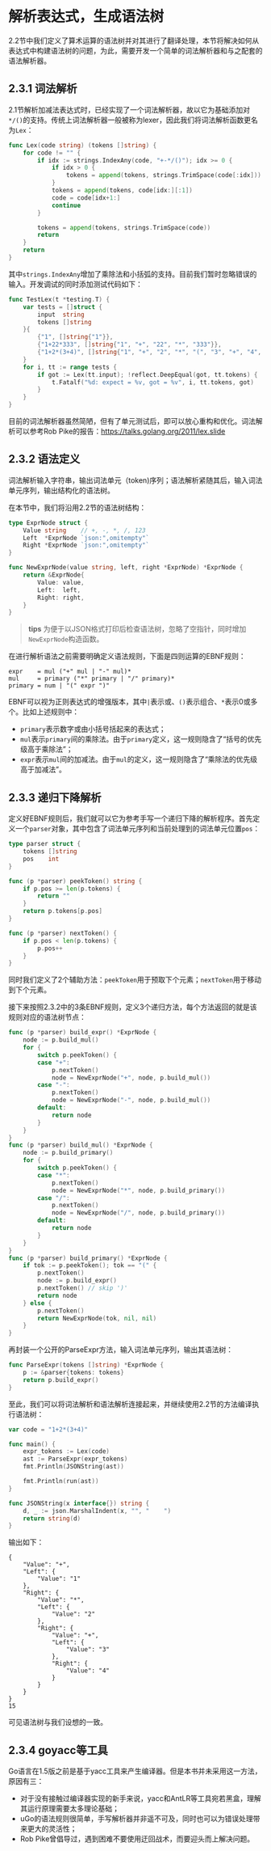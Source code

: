 # 解析表达式，生成语法树

2.2节中我们定义了算术运算的语法树并对其进行了翻译处理，本节将解决如何从表达式中构建语法树的问题，为此，需要开发一个简单的词法解析器和与之配套的语法解析器。

## 2.3.1 词法解析

2.1节解析加减法表达式时，已经实现了一个词法解析器，故以它为基础添加对`*/()`的支持。传统上词法解析器一般被称为lexer，因此我们将词法解析函数更名为`Lex`：

```go
func Lex(code string) (tokens []string) {
	for code != "" {
		if idx := strings.IndexAny(code, "+-*/()"); idx >= 0 {
			if idx > 0 {
				tokens = append(tokens, strings.TrimSpace(code[:idx]))
			}
			tokens = append(tokens, code[idx:][:1])
			code = code[idx+1:]
			continue
		}

		tokens = append(tokens, strings.TrimSpace(code))
		return
	}
	return
}
```

其中`strings.IndexAny`增加了乘除法和小括弧的支持。目前我们暂时忽略错误的输入。开发调试的同时添加测试代码如下：

```go
func TestLex(t *testing.T) {
	var tests = []struct {
		input  string
		tokens []string
	}{
		{"1", []string{"1"}},
		{"1+22*333", []string{"1", "+", "22", "*", "333"}},
		{"1+2*(3+4)", []string{"1", "+", "2", "*", "(", "3", "+", "4", ")"}},
	}
	for i, tt := range tests {
		if got := Lex(tt.input); !reflect.DeepEqual(got, tt.tokens) {
			t.Fatalf("%d: expect = %v, got = %v", i, tt.tokens, got)
		}
	}
}
```

目前的词法解析器虽然简陋，但有了单元测试后，即可以放心重构和优化。词法解析可以参考Rob Pike的报告：https://talks.golang.org/2011/lex.slide

## 2.3.2 语法定义

词法解析输入字符串，输出词法单元（token)序列；语法解析紧随其后，输入词法单元序列，输出结构化的语法树。

在本节中，我们将沿用2.2节的语法树结构：

```go
type ExprNode struct {
	Value string    // +, -, *, /, 123
	Left  *ExprNode `json:",omitempty"`
	Right *ExprNode `json:",omitempty"`
}

func NewExprNode(value string, left, right *ExprNode) *ExprNode {
	return &ExprNode{
		Value: value,
		Left:  left,
		Right: right,
	}
}
```

> **tips** 为便于以JSON格式打印后检查语法树，忽略了空指针，同时增加`NewExprNode`构造函数。

在进行解析语法之前需要明确定义语法规则，下面是四则运算的EBNF规则：

```
expr    = mul ("+" mul | "-" mul)*
mul     = primary ("*" primary | "/" primary)*
primary = num | "(" expr ")"
```

EBNF可以视为正则表达式的增强版本，其中`|`表示或、`()`表示组合、`*`表示0或多个。比如上述规则中：
- `primary`表示数字或由小括号括起来的表达式；
- `mul`表示`primary`间的乘除法。由于`primary`定义，这一规则隐含了“括号的优先级高于乘除法”；
- `expr`表示`mul`间的加减法。由于`mul`的定义，这一规则隐含了“乘除法的优先级高于加减法”。

## 2.3.3 递归下降解析

定义好EBNF规则后，我们就可以它为参考手写一个递归下降的解析程序。首先定义一个`parser`对象，其中包含了词法单元序列和当前处理到的词法单元位置`pos`：

```go
type parser struct {
	tokens []string
	pos    int
}

func (p *parser) peekToken() string {
	if p.pos >= len(p.tokens) {
		return ""
	}
	return p.tokens[p.pos]
}

func (p *parser) nextToken() {
	if p.pos < len(p.tokens) {
		p.pos++
	}
}
```

同时我们定义了2个辅助方法：`peekToken`用于预取下个元素；`nextToken`用于移动到下个元素。

接下来按照2.3.2中的3条EBNF规则，定义3个递归方法，每个方法返回的就是该规则对应的语法树节点：

```go
func (p *parser) build_expr() *ExprNode {
	node := p.build_mul()
	for {
		switch p.peekToken() {
		case "+":
			p.nextToken()
			node = NewExprNode("+", node, p.build_mul())
		case "-":
			p.nextToken()
			node = NewExprNode("-", node, p.build_mul())
		default:
			return node
		}
	}
}
func (p *parser) build_mul() *ExprNode {
	node := p.build_primary()
	for {
		switch p.peekToken() {
		case "*":
			p.nextToken()
			node = NewExprNode("*", node, p.build_primary())
		case "/":
			p.nextToken()
			node = NewExprNode("/", node, p.build_primary())
		default:
			return node
		}
	}
}
func (p *parser) build_primary() *ExprNode {
	if tok := p.peekToken(); tok == "(" {
		p.nextToken()
		node := p.build_expr()
		p.nextToken() // skip ')'
		return node
	} else {
		p.nextToken()
		return NewExprNode(tok, nil, nil)
	}
}
```

再封装一个公开的ParseExpr方法，输入词法单元序列，输出其语法树：

```go
func ParseExpr(tokens []string) *ExprNode {
	p := &parser{tokens: tokens}
	return p.build_expr()
}
```

至此，我们可以将词法解析和语法解析连接起来，并继续使用2.2节的方法编译执行语法树：

```go
var code = "1+2*(3+4)"

func main() {
	expr_tokens := Lex(code)
	ast := ParseExpr(expr_tokens)
	fmt.Println(JSONString(ast))

	fmt.Println(run(ast))
}

func JSONString(x interface{}) string {
	d, _ := json.MarshalIndent(x, "", "    ")
	return string(d)
}
```

输出如下：

```
{
    "Value": "+",
    "Left": {
        "Value": "1"
    },
    "Right": {
        "Value": "*",
        "Left": {
            "Value": "2"
        },
        "Right": {
            "Value": "+",
            "Left": {
                "Value": "3"
            },
            "Right": {
                "Value": "4"
            }
        }
    }
}
15
```

可见语法树与我们设想的一致。

## 2.3.4 goyacc等工具
Go语言在1.5版之前是基于yacc工具来产生编译器。但是本书并未采用这一方法，原因有三：
- 对于没有接触过编译器实现的新手来说，yacc和AntLR等工具宛若黑盒，理解其运行原理需要太多理论基础；
- uGo的语法规则很简单，手写解析器并非遥不可及，同时也可以为错误处理带来更大的灵活性；
- Rob Pike曾倡导过，遇到困难不要使用迂回战术，而要迎头而上解决问题。
